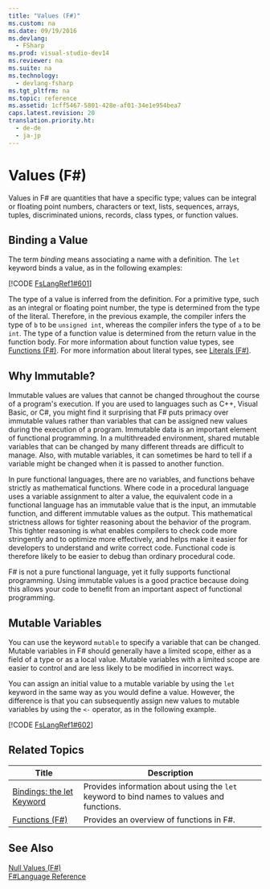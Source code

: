 ```yaml
---
title: "Values (F#)"
ms.custom: na
ms.date: 09/19/2016
ms.devlang: 
  - FSharp
ms.prod: visual-studio-dev14
ms.reviewer: na
ms.suite: na
ms.technology: 
  - devlang-fsharp
ms.tgt_pltfrm: na
ms.topic: reference
ms.assetid: 1cff5467-5801-428e-af01-34e1e954bea7
caps.latest.revision: 20
translation.priority.ht: 
  - de-de
  - ja-jp
---
```

# Values (F#)
Values in F# are quantities that have a specific type; values can be integral or floating point numbers, characters or text, lists, sequences, arrays, tuples, discriminated unions, records, class types, or function values.  
  
## Binding a Value  
 The term *binding* means associating a name with a definition. The `let` keyword binds a value, as in the following examples:  
  
 [!CODE [FsLangRef1#601](../CodeSnippet/VS_Snippets_Fsharp/fslangref1#601)]  
  
 The type of a value is inferred from the definition. For a primitive type, such as an integral or floating point number, the type is determined from the type of the literal. Therefore, in the previous example, the compiler infers the type of `b` to be `unsigned int`, whereas the compiler infers the type of `a` to be `int`. The type of a function value is determined from the return value in the function body. For more information about function value types, see [Functions (F#)](../vs140/Functions--F#-.md). For more information about literal types, see [Literals (F#)](../vs140/Literals--F#-.md).  
  
## Why Immutable?  
 Immutable values are values that cannot be changed throughout the course of a program's execution. If you are used to languages such as C++, Visual Basic, or C#, you might find it surprising that F# puts primacy over immutable values rather than variables that can be assigned new values during the execution of a program. Immutable data is an important element of functional programming. In a multithreaded environment, shared mutable variables that can be changed by many different threads are difficult to manage. Also, with mutable variables, it can sometimes be hard to tell if a variable might be changed when it is passed to another function.  
  
 In pure functional languages, there are no variables, and functions behave strictly as mathematical functions. Where code in a procedural language uses a variable assignment to alter a value, the equivalent code in a functional language has an immutable value that is the input, an immutable function, and different immutable values as the output. This mathematical strictness allows for tighter reasoning about the behavior of the program. This tighter reasoning is what enables compilers to check code more stringently and to optimize more effectively, and helps make it easier for developers to understand and write correct code. Functional code is therefore likely to be easier to debug than ordinary procedural code.  
  
 F# is not a pure functional language, yet it fully supports functional programming. Using immutable values is a good practice because doing this allows your code to benefit from an important aspect of functional programming.  
  
## Mutable Variables  
 You can use the keyword `mutable` to specify a variable that can be changed. Mutable variables in F# should generally have a limited scope, either as a field of a type or as a local value. Mutable variables with a limited scope are easier to control and are less likely to be modified in incorrect ways.  
  
 You can assign an initial value to a mutable variable by using the `let` keyword in the same way as you would define a value. However, the difference is that you can subsequently assign new values to mutable variables by using the `<-` operator, as in the following example.  
  
 [!CODE [FsLangRef1#602](../CodeSnippet/VS_Snippets_Fsharp/fslangref1#602)]  
  
## Related Topics  
  
|Title|Description|  
|-----------|-----------------|  
|[Bindings: the let Keyword](../vs140/let-Bindings--F#-.md)|Provides information about using the `let` keyword to bind names to values and functions.|  
|[Functions (F#)](../vs140/Functions--F#-.md)|Provides an overview of functions in F#.|  
  
## See Also  
 [Null Values (F#)](../vs140/Null-Values--F#-.md)   
 [F#Language Reference](../Topic/F%23%20Language%20Reference.md)